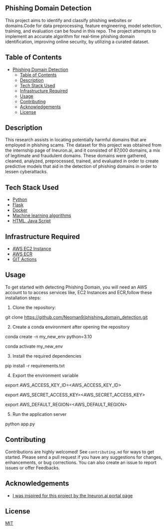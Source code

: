 
## Phishing Domain Detection

This project aims to identify and classify phishing websites or domains.Code for data preprocessing, feature engineering, model selection, training, and evaluation can be found in this repo. The project attempts to implement an accurate algorithm for real-time phishing domain identification, improving online security, by utilizing a curated dataset.


## Table of Contents 

- [Phishing Domain Detection](#phishing-domain-detection)
  - [Table of Contents](#table-of-contents)
  - [Description](#description)
  - [Tech Stack Used](#tech-stack-used)
  - [Infrastructure Required](#)
  - [Usage](#usage)
  - [Contributing](#contributing)
  - [Acknowledgements](#)
  - [License](#license)
## Description 

This research assists in locating potentially harmful domains that are employed in phishing scams. The dataset for this project was obtained from the internship page of Ineuron.ai, and it consisted of 87,000 domains, a mix of legitimate and fraudulent domains. These domains were gathered, cleaned, analyzed, preprocessed, trained, and evaluated in order to create predictive models that aid in the detection of phishing domains in order to lessen cyberattacks.
## Tech Stack Used

- [Python](#)
- [Flask](#)
- [Docker](#)
- [Machine learning algorithms](#)
- [HTML, Java Script](#)

## Infrastructure Required

- [AWS EC2 Instance](#)
- [AWS ECR](#)
- [GIT Actions](#)
## Usage 

To get started with detecting Phishing Domain, you will need an AWS account to to access services like, EC2 Instances and ECR,follow these installation steps:

1. Clone the repository:

git clone https://github.com/Neoman9/phishing_domain_detection.git

2. Create a conda environment after opening the repository

conda create -n my_new_env python=3.10

conda activate my_new_env

3. Install the required dependencies

pip install -r requirements.txt

4. Export the environment variable

export AWS_ACCESS_KEY_ID=<AWS_ACCESS_KEY_ID>

export AWS_SECRET_ACCESS_KEY=<AWS_SECRET_ACCESS_KEY>

export AWS_DEFAULT_REGION=<AWS_DEFAULT_REGION>

5. Run the application server

python app.py



## Contributing

Contributions are highly welcomed! See `contributing.md` for ways to get started. Please send a pull request if you have any suggestions for changes, enhancements, or bug corrections. You can also create an issue to report issues or offer Feedbacks.
## Acknowledgements

 - [I was inspired for this project by the Ineuron.ai portal page]()
 

## License

[MIT](https://choosealicense.com/licenses/mit/)

